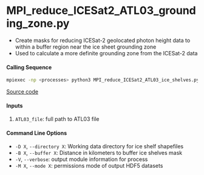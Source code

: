 MPI_reduce_ICESat2_ATL03_grounding_zone.py
==========================================

- Create masks for reducing ICESat-2 geolocated photon height data to within a buffer region near the ice sheet grounding zone
- Used to calculate a more definite grounding zone from the ICESat-2 data

#### Calling Sequence
```bash
mpiexec -np <processes> python3 MPI_reduce_ICESat2_ATL03_ice_shelves.py <path_to_ATL03_file>
```
[Source code](https://github.com/tsutterley/Grounding-Zones/blob/main/scripts/MPI_reduce_ICESat2_ATL03_grounding_zone.py)

#### Inputs
1. `ATL03_file`: full path to ATL03 file

#### Command Line Options
- `-D X`, `--directory X`: Working data directory for ice shelf shapefiles
- `-B X`, `--buffer X`: Distance in kilometers to buffer ice shelves mask
- `-V`, `--verbose`: output module information for process
- `-M X`, `--mode X`: permissions mode of output HDF5 datasets
